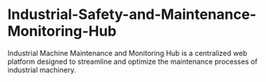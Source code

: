 # Industrial-Safety-and-Maintenance-Monitoring-Hub
Industrial Machine Maintenance and Monitoring Hub is a centralized web platform designed to streamline and optimize the maintenance processes of industrial machinery.
